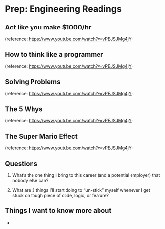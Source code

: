 # Prep: Engineering Readings

## Act like you make $1000/hr

(reference: https://www.youtube.com/watch?v=vPEJSJMg4jY)

## How to think like a programmer

(reference: https://www.youtube.com/watch?v=vPEJSJMg4jY)

## Solving Problems

(reference: https://www.youtube.com/watch?v=vPEJSJMg4jY)

## The 5 Whys

(reference: https://www.youtube.com/watch?v=vPEJSJMg4jY)

## The Super Mario Effect

(reference: https://www.youtube.com/watch?v=vPEJSJMg4jY)

## Questions 

1. What’s the one thing I bring to this career (and a potential employer) that nobody else can?

2. What are 3 things I’ll start doing to “un-stick” myself whenever I get stuck on tough piece of code, logic, or feature?

## Things I want to know more about
- 